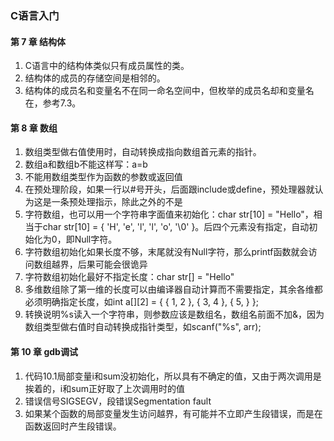 ### C语言入门

#### 第 7 章 结构体
1. C语言中的结构体类似只有成员属性的类。
1. 结构体的成员的存储空间是相邻的。
1. 结构体的成员名和变量名不在同一命名空间中，但枚举的成员名却和变量名在，参考7.3。

#### 第 8 章 数组
1. 数组类型做右值使用时，自动转换成指向数组首元素的指针。
1. 数组a和数组b不能这样写：a=b
1. 不能用数组类型作为函数的参数或返回值
1. 在预处理阶段，如果一行以#号开头，后面跟include或define，预处理器就认为这是一条预处理指示，除此之外的不是
1. 字符数组，也可以用一个字符串字面值来初始化：char str[10] = "Hello"，相当于char str[10] = { 'H', 'e', 'l', 'l', 'o', '\0' }。后四个元素没有指定，自动初始化为0，即Null字符。
1. 字符数组初始化如果长度不够，末尾就没有Null字符，那么printf函数就会访问数组越界，后果可能会很诡异
1. 字符数组初始化最好不指定长度：char str[] = "Hello"
1. 多维数组除了第一维的长度可以由编译器自动计算而不需要指定，其余各维都必须明确指定长度，如int a[][2] = { { 1, 2 }, { 3, 4 }, { 5, } };
1. 转换说明%s读入一个字符串，则参数应该是数组名，数组名前面不加&，因为数组类型做右值时自动转换成指针类型，如scanf("%s", arr);

#### 第 10 章 gdb调试
1. 代码10.1局部变量i和sum没初始化，所以具有不确定的值，又由于两次调用是挨着的，i和sum正好取了上次调用时的值
1. 错误信号SIGSEGV，段错误Segmentation fault
1. 如果某个函数的局部变量发生访问越界，有可能并不立即产生段错误，而是在函数返回时产生段错误。